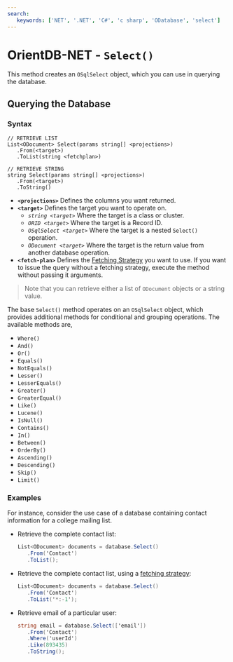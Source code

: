 ```yaml
---
search:
   keywords: ['NET', '.NET', 'C#', 'c sharp', 'ODatabase', 'select']
---
```


# OrientDB-NET - `Select()`

This method creates an `OSqlSelect` object, which you can use in querying the database.


## Querying the Database

### Syntax

```
// RETRIEVE LIST
List<ODocument> Select(params string[] <projections>)
   .From(<target>)
   .ToList(string <fetchplan>)

// RETRIEVE STRING
string Select(params string[] <projections>)
   .From(<target>)
   .ToString()
```

- **`<projections>`** Defines the columns you want returned.
- **`<target>`** Defines the target you want to operate on.
  - *`string <target>`* Where the target is a class or cluster.
  - *`ORID <target>`* Where the target is a Record ID.
  - *`OSqlSelect <target>`* Where the target is a nested `Select()` operation.
  - *`ODocument <target>`* Where the target is the return value from another database operation.
- **`<fetch-plan>`** Defines the [Fetching Strategy](Fetching-Strategies.md) you want to use.  If you want to issue the query without a fetching strategy, execute the method without passing it arguments.

>Note that you can retrieve either a list of `ODocument` objects or a string value.  

The base `Select()` method operates on an `OSqlSelect` object, which provides additional methods for conditional and grouping operations.  The available methods are,

- `Where()`
- `And()`
- `Or()`
- `Equals()`
- `NotEquals()`
- `Lesser()`
- `LesserEquals()`
- `Greater()`
- `GreaterEqual()`
- `Like()`
- `Lucene()`
- `IsNull()`
- `Contains()`
- `In()`
- `Between()`
- `OrderBy()`
- `Ascending()`
- `Descending()`
- `Skip()`
- `Limit()`


### Examples

For instance, consider the use case of a database containing contact information for a college mailing list.

- Retrieve the complete contact list:

  ```csharp
  List<ODocument> documents = database.Select()
     .From('Contact')
     .ToList();
  ```

- Retrieve the complete contact list, using a [fetching strategy](Fetching-Strategies.md):

  ```csharp
  List<ODocument> documents = database.Select()
     .From('Contact')
     .ToList('*:-1');
  ```

- Retrieve email of a particular user:

  ```csharp
  string email = database.Select(['email'])
     .From('Contact')
     .Where('userId')
     .Like(893435)
     .ToString();
  ```
